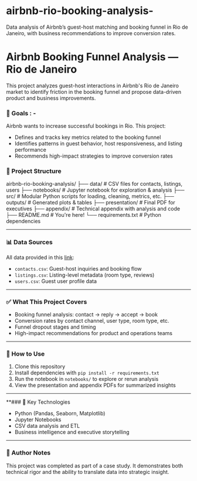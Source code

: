# airbnb-rio-booking-analysis-
Data analysis of Airbnb’s guest-host matching and booking funnel in Rio de Janeiro, with business recommendations to improve conversion rates.

# Airbnb Booking Funnel Analysis — Rio de Janeiro

This project analyzes guest-host interactions in Airbnb's Rio de Janeiro market to identify friction in the booking funnel and propose data-driven product and business improvements.

### 🧠 Goals : -

Airbnb wants to increase successful bookings in Rio. This project:
- Defines and tracks key metrics related to the booking funnel
- Identifies patterns in guest behavior, host responsiveness, and listing performance
- Recommends high-impact strategies to improve conversion rates

### 📁 Project Structure
airbnb-rio-booking-analysis/
├── data/ # CSV files for contacts, listings, users
├── notebooks/ # Jupyter notebook for exploration & analysis
├── src/ # Modular Python scripts for loading, cleaning, metrics, etc.
├── outputs/ # Generated plots & tables
├── presentation/ # Final PDF for executives
├── appendix/ # Technical appendix with analysis and code
├── README.md # You're here!
└── requirements.txt # Python dependencies

---

### 📊 Data Sources

All data provided in this [link](airbnb_1):
- `contacts.csv`: Guest-host inquiries and booking flow
- `listings.csv`: Listing-level metadata (room type, reviews)
- `users.csv`: Guest user profile data

---

### ✅ What This Project Covers

- Booking funnel analysis: contact → reply → accept → book
- Conversion rates by contact channel, user type, room type, etc.
- Funnel dropout stages and timing
- High-impact recommendations for product and operations teams

---

### 🚀 How to Use

1. Clone this repository
2. Install dependencies with `pip install -r requirements.txt`
3. Run the notebook in `notebooks/` to explore or rerun analysis
4. View the presentation and appendix PDFs for summarized insights

---

**### 📌 Key Technologies

- Python (Pandas, Seaborn, Matplotlib)
- Jupyter Notebooks
- CSV data analysis and ETL
- Business intelligence and executive storytelling

---

### 📝 Author Notes

This project was completed as part of a case study. It demonstrates both technical rigor and the ability to translate data into strategic insight.

